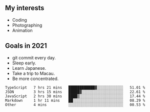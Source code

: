 ## My interests

- Coding
- Photographing
- Animation

## Goals in 2021

- git commit every day.
- Sleep early.
- Learn Japanese.
- Take a trip to Macau.
- Be more concentrated.

<!--START_SECTION:waka-->
```text
TypeScript   7 hrs 21 mins   ████████████▓░░░░░░░░░░░░   51.01 % 
JSON         3 hrs 15 mins   █████▓░░░░░░░░░░░░░░░░░░░   22.61 % 
JavaScript   2 hrs 30 mins   ████▒░░░░░░░░░░░░░░░░░░░░   17.44 % 
Markdown     1 hr 11 mins    ██░░░░░░░░░░░░░░░░░░░░░░░   08.29 % 
Other        4 mins          ░░░░░░░░░░░░░░░░░░░░░░░░░   00.53 % 
```
<!--END_SECTION:waka-->
